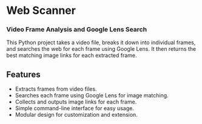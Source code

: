 ﻿# Web Scanner
### Video Frame Analysis and Google Lens Search
This Python project takes a video file, breaks it down into individual frames, and searches the web for each frame using Google Lens. It then returns the best matching image links for each extracted frame.

## Features
- Extracts frames from video files.
- Searches each frame using Google Lens for image matching.
- Collects and outputs image links for each frame.
- Simple command-line interface for easy usage.
- Modular design for customization and extension.
